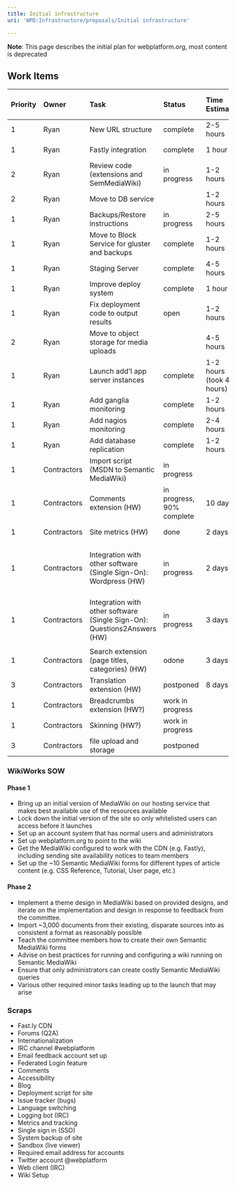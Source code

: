```yaml
---
title: Initial infrastructure
uri: 'WPD:Infrastructure/proposals/Initial infrastructure'

---
```

**Note**: This page describes the initial plan for webplatform.org, most content is deprecated

## Work Items

<table>
<col width="14%" />
<col width="14%" />
<col width="14%" />
<col width="14%" />
<col width="14%" />
<col width="14%" />
<col width="14%" />
<thead>
<tr class="header">
<th align="left">Priority</th>
<th align="left">Owner</th>
<th align="left">Task</th>
<th align="left">Status</th>
<th align="left">Time Estimate</th>
<th align="left">Depends On</th>
<th align="left">Must Finish By</th>
</tr>
</thead>
<tbody>
<tr class="odd">
<td align="left">1</td>
<td align="left">Ryan</td>
<td align="left">New URL structure</td>
<td align="left">complete</td>
<td align="left">2-5 hours</td>
<td align="left">DNS changes</td>
<td align="left">Sep 28</td>
</tr>
<tr class="even">
<td align="left">1</td>
<td align="left">Ryan</td>
<td align="left">Fastly integration</td>
<td align="left">complete</td>
<td align="left">1 hour</td>
<td align="left">New URL structure</td>
<td align="left">Sep 28</td>
</tr>
<tr class="odd">
<td align="left">2</td>
<td align="left">Ryan</td>
<td align="left">Review code (extensions and SemMediaWiki)</td>
<td align="left">in progress</td>
<td align="left">1-2 hours</td>
<td align="left">None</td>
<td align="left">Sep 28</td>
</tr>
<tr class="even">
<td align="left">2</td>
<td align="left">Ryan</td>
<td align="left">Move to DB service</td>
<td align="left"></td>
<td align="left">1-2 hours</td>
<td align="left">None</td>
<td align="left">Sep 28</td>
</tr>
<tr class="odd">
<td align="left">1</td>
<td align="left">Ryan</td>
<td align="left">Backups/Restore instructions</td>
<td align="left">in progress</td>
<td align="left">2-5 hours</td>
<td align="left">None</td>
<td align="left">Sep 28</td>
</tr>
<tr class="even">
<td align="left">1</td>
<td align="left">Ryan</td>
<td align="left">Move to Block Service for gluster and backups</td>
<td align="left">complete</td>
<td align="left">1-2 hours</td>
<td align="left">None</td>
<td align="left">Sep 28</td>
</tr>
<tr class="odd">
<td align="left">1</td>
<td align="left">Ryan</td>
<td align="left">Staging Server</td>
<td align="left">complete</td>
<td align="left">4-5 hours</td>
<td align="left">New URL structure</td>
<td align="left">Sep 28</td>
</tr>
<tr class="even">
<td align="left">1</td>
<td align="left">Ryan</td>
<td align="left">Improve deploy system</td>
<td align="left">complete</td>
<td align="left">1 hour</td>
<td align="left">None</td>
<td align="left">Sep 28</td>
</tr>
<tr class="odd">
<td align="left">1</td>
<td align="left">Ryan</td>
<td align="left">Fix deployment code to output results</td>
<td align="left">open</td>
<td align="left">1-2 hours</td>
<td align="left">None</td>
<td align="left">Sep 28</td>
</tr>
<tr class="even">
<td align="left">2</td>
<td align="left">Ryan</td>
<td align="left">Move to object storage for media uploads</td>
<td align="left"></td>
<td align="left">4-5 hours</td>
<td align="left">Need to ask Wikimedia about how it works</td>
<td align="left">Sep 28</td>
</tr>
<tr class="odd">
<td align="left">1</td>
<td align="left">Ryan</td>
<td align="left">Launch add'l app server instances</td>
<td align="left">complete</td>
<td align="left">1-2 hours (took 4 hours)</td>
<td align="left">None</td>
<td align="left">Sep 28</td>
</tr>
<tr class="even">
<td align="left">1</td>
<td align="left">Ryan</td>
<td align="left">Add ganglia monitoring</td>
<td align="left">complete</td>
<td align="left">1-2 hours</td>
<td align="left">None</td>
<td align="left">Oct 1</td>
</tr>
<tr class="odd">
<td align="left">1</td>
<td align="left">Ryan</td>
<td align="left">Add nagios monitoring</td>
<td align="left">complete</td>
<td align="left">2-4 hours</td>
<td align="left">None</td>
<td align="left"> ?</td>
</tr>
<tr class="even">
<td align="left">1</td>
<td align="left">Ryan</td>
<td align="left">Add database replication</td>
<td align="left">complete</td>
<td align="left">1-2 hours</td>
<td align="left">None</td>
<td align="left">Oct 3</td>
</tr>
<tr class="odd">
<td align="left">1</td>
<td align="left">Contractors</td>
<td align="left">Import script (MSDN to Semantic MediaWiki)</td>
<td align="left">in progress</td>
<td align="left"></td>
<td align="left"></td>
<td align="left">Sep 28</td>
</tr>
<tr class="even">
<td align="left">1</td>
<td align="left">Contractors</td>
<td align="left">Comments extension (HW)</td>
<td align="left">in progress, 90% complete</td>
<td align="left">10 days</td>
<td align="left">partly on Skinning</td>
<td align="left">Sep 28</td>
</tr>
<tr class="odd">
<td align="left">1</td>
<td align="left">Contractors</td>
<td align="left">Site metrics (HW)</td>
<td align="left">done</td>
<td align="left">2 days</td>
<td align="left">Improve deploy system (?)</td>
<td align="left">Sep 28</td>
</tr>
<tr class="even">
<td align="left">1</td>
<td align="left">Contractors</td>
<td align="left">Integration with other software (Single Sign-On): Wordpress (HW)</td>
<td align="left">in progress</td>
<td align="left">2 days</td>
<td align="left"><ul>
<li>Installation of Wordpress</li>
<li>Launch add'l app server instances</li>
</ul></td>
<td align="left">Sep 28</td>
</tr>
<tr class="odd">
<td align="left">1</td>
<td align="left">Contractors</td>
<td align="left">Integration with other software (Single Sign-On): Questions2Answers (HW)</td>
<td align="left">in progress</td>
<td align="left">3 days</td>
<td align="left"><ul>
<li>Installation of Questions2Answers</li>
<li>Launch add'l app server instances</li>
</ul></td>
<td align="left">Sep 28</td>
</tr>
<tr class="even">
<td align="left">1</td>
<td align="left">Contractors</td>
<td align="left">Search extension (page titles, categories) (HW)</td>
<td align="left">odone</td>
<td align="left">3 days</td>
<td align="left">partly on Skinning</td>
<td align="left">Sep 28</td>
</tr>
<tr class="odd">
<td align="left">3</td>
<td align="left">Contractors</td>
<td align="left">Translation extension (HW)</td>
<td align="left">postponed</td>
<td align="left">8 days</td>
<td align="left">partly on Skinning</td>
<td align="left">Sep 28</td>
</tr>
<tr class="even">
<td align="left">1</td>
<td align="left">Contractors</td>
<td align="left">Breadcrumbs extension (HW?)</td>
<td align="left">work in progress</td>
<td align="left"></td>
<td align="left"></td>
<td align="left">Sep 28</td>
</tr>
<tr class="odd">
<td align="left">1</td>
<td align="left">Contractors</td>
<td align="left">Skinning (HW?)</td>
<td align="left">work in progress</td>
<td align="left"></td>
<td align="left"></td>
<td align="left">Sep 28</td>
</tr>
<tr class="even">
<td align="left">3</td>
<td align="left">Contractors</td>
<td align="left">file upload and storage</td>
<td align="left">postponed</td>
<td align="left"></td>
<td align="left"></td>
<td align="left">Sep 28</td>
</tr>
</tbody>
</table>

### WikiWorks SOW

#### Phase 1

-   Bring up an initial version of MediaWiki on our hosting service that makes best available use of the resources available
-   Lock down the initial version of the site so only whitelisted users can access before it launches
-   Set up an account system that has normal users and administrators
-   Set up webplatform.org to point to the wiki
-   Get the MediaWiki configured to work with the CDN (e.g. Fastly), including sending site availability notices to team members
-   Set up the \~10 Semantic MediaWiki forms for different types of article content (e.g. CSS Reference, Tutorial, User page, etc.)

#### Phase 2

-   Implement a theme design in MediaWiki based on provided designs, and iterate on the implementation and design in response to feedback from the committee.
-   Import \~3,000 documents from their existing, disparate sources into as consistent a format as reasonably possible
-   Teach the committee members how to create their own Semantic MediaWiki forms
-   Advise on best practices for running and configuring a wiki running on Semantic MediaWiki
-   Ensure that only administrators can create costly Semantic MediaWiki queries
-   Various other required minor tasks leading up to the launch that may arise

### Scraps

-   Fast.ly CDN
-   Forums (Q2A)
-   Internationalization
-   IRC channel \#webplatform
-   Email feedback account set up
-   Federated Login feature
-   Comments
-   Accessibility
-   Blog
-   Deployment script for site
-   Issue tracker (bugs)
-   Language switching
-   Logging bot (IRC)
-   Metrics and tracking
-   Single sign in (SSO)
-   System backup of site
-   Sandbox (live viewer)
-   Required email address for accounts
-   Twitter account @webplatform
-   Web client (IRC)
-   Wiki Setup
